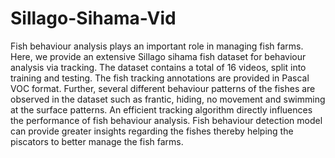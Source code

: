 # Sillago-Sihama-Vid
Fish behaviour analysis plays an important role in managing fish farms. Here, we provide an extensive Sillago sihama fish dataset for behaviour analysis via tracking. The dataset contains  a total of 16 videos, split into training and testing.  The fish tracking annotations are provided in Pascal VOC format. Further, several different behaviour patterns of the fishes are observed in the dataset such as frantic, hiding, no movement and swimming at the surface patterns.  An efficient tracking algorithm directly influences the performance of fish behaviour analysis. Fish behaviour detection model can provide greater insights regarding the fishes thereby helping the piscators to better manage the fish farms.
